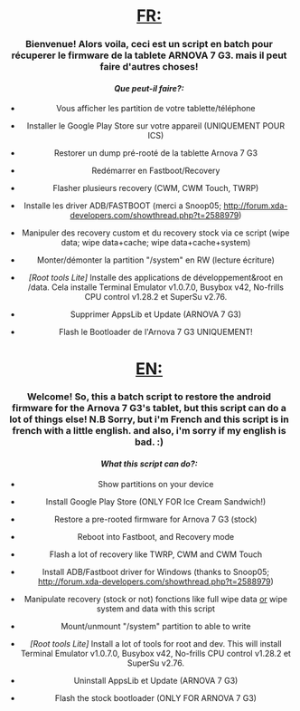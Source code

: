 <center>
<H1><u>FR:</u></H1>
<h3>
Bienvenue!
Alors voila, ceci est un script en batch pour récuperer le firmware de la tablete ARNOVA 7 G3. mais il peut faire d'autres choses!
</h3>

<h4><i>Que peut-il faire?:</i></h4>



- Vous afficher les partition de votre tablette/téléphone

- Installer le Google Play Store sur votre appareil (UNIQUEMENT POUR ICS)

- Restorer un dump pré-rooté de la tablette Arnova 7 G3

- Redémarrer en Fastboot/Recovery

- Flasher plusieurs recovery (CWM, CWM Touch, TWRP)

- Installe les driver ADB/FASTBOOT (merci a Snoop05; http://forum.xda-developers.com/showthread.php?t=2588979)

- Manipuler des recovery custom et du recovery stock via ce script (wipe data; wipe data+cache; wipe data+cache+system)

- Monter/démonter la partition "/system" en RW (lecture écriture)

- <i>[Root tools Lite]</i> Installe des applications de développement&root en /data. Cela installe Terminal Emulator v1.0.7.0, 
Busybox v42, No-frills CPU control v1.28.2 et SuperSu v2.76.

- Supprimer AppsLib et Update (ARNOVA 7 G3)

- Flash le Bootloader de l'Arnova 7 G3 UNIQUEMENT!


<center>
<h1><u>EN:</u></h1>
<h3>
Welcome!
So, this a batch script to restore the android firmware for the Arnova 7 G3's tablet, but this script can do a lot of things else!
N.B Sorry, but i'm French and this script is in french with a little english. and also, i'm sorry if my english is bad. :)
</center>
</h3>



<h4><i>What this script can do?:</i></h4>



- Show partitions on your device

- Install Google Play Store (ONLY FOR Ice Cream Sandwich!)

- Restore a pre-rooted firmware for Arnova 7 G3 (stock)

- Reboot into Fastboot, and Recovery mode

- Flash a lot of recovery like TWRP, CWM and CWM Touch

- Install ADB/Fastboot driver for Windows (thanks to Snoop05; http://forum.xda-developers.com/showthread.php?t=2588979)

- Manipulate recovery (stock or not) fonctions like full wipe data <u>or</u> wipe system and data with this script

- Mount/unmount "/system" partition to able to write

- <i>[Root tools Lite]</i> Install a lot of tools for root and dev. This will install Terminal Emulator v1.0.7.0, 
Busybox v42, No-frills CPU control v1.28.2 et SuperSu v2.76.

- Uninstall AppsLib et Update (ARNOVA 7 G3)

- Flash the stock bootloader (ONLY FOR ARNOVA 7 G3)
